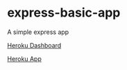 # express-basic-app
A simple express app

[Heroku Dashboard](https://dashboard.heroku.com/apps/first-express-server-app)

[Heroku App](https://first-express-server-app.herokuapp.com/)
